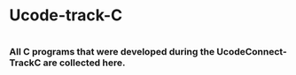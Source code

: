 <h1> Ucode-track-C <h1>

  <h3>All C programs that were developed during the UcodeConnect-TrackC are collected here.</h3>
